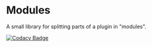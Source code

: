 # Modules
A small library for splitting parts of a plugin in "modules".

[![Codacy Badge](https://app.codacy.com/project/badge/Grade/38ab19184c724149a2e2edddad80850b)](https://www.codacy.com/gh/RoyalSaga/modules/dashboard?utm_source=github.com&amp;utm_medium=referral&amp;utm_content=RoyalSaga/modules&amp;utm_campaign=Badge_Grade)